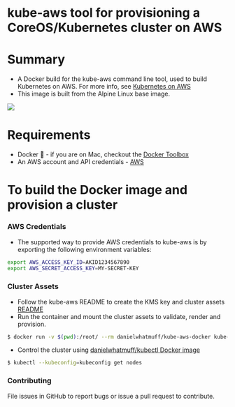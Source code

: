# kube-aws tool for provisioning a CoreOS/Kubernetes cluster on AWS

# Summary

- A Docker build for the kube-aws command line tool, used to build Kubernetes on AWS. For more info, see [Kubernetes on AWS](https://github.com/coreos/coreos-kubernetes/tree/master/multi-node/aws)
- This image is built from the Alpine Linux base image.

[![](https://badge.imagelayers.io/danielwhatmuff/kube-aws-docker:latest.svg)](https://imagelayers.io/?images=danielwhatmuff/kube-aws-docker:latest 'Inspect Docker images at imagelayers.io')

# Requirements

- Docker :whale: - if you are on Mac, checkout the [Docker Toolbox](http://docs.docker.com/mac/step_one/)
- An AWS account and API credentials - [AWS](https://aws.amazon.com/)

# To build the Docker image and provision a cluster

### AWS Credentials
- The supported way to provide AWS credentials to kube-aws is by exporting the following environment variables:
```bash
export AWS_ACCESS_KEY_ID=AKID1234567890
export AWS_SECRET_ACCESS_KEY=MY-SECRET-KEY
```

### Cluster Assets

- Follow the kube-aws README to create the KMS key and cluster assets [README](https://github.com/coreos/coreos-kubernetes/blob/master/multi-node/aws/README.md)
- Run the container and mount the cluster assets to validate, render and provision.
```bash
$ docker run -v $(pwd):/root/ --rm danielwhatmuff/kube-aws-docker kube-aws < render | validate | up >
```
- Control the cluster using [danielwhatmuff/kubectl Docker image](https://github.com/danielwhatmuff/kubectl)
```bash
$ kubectl --kubeconfig=kubeconfig get nodes
```

### Contributing
File issues in GitHub to report bugs or issue a pull request to contribute.
